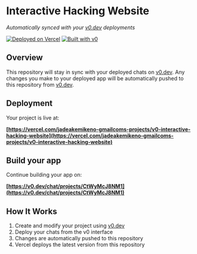 # Interactive Hacking Website

*Automatically synced with your [v0.dev](https://v0.dev) deployments*

[![Deployed on Vercel](https://img.shields.io/badge/Deployed%20on-Vercel-black?style=for-the-badge&logo=vercel)](https://vercel.com/jadeakemikeno-gmailcoms-projects/v0-interactive-hacking-website)
[![Built with v0](https://img.shields.io/badge/Built%20with-v0.dev-black?style=for-the-badge)](https://v0.dev/chat/projects/CtWyMcJ8NM1)

## Overview

This repository will stay in sync with your deployed chats on [v0.dev](https://v0.dev).
Any changes you make to your deployed app will be automatically pushed to this repository from [v0.dev](https://v0.dev).

## Deployment

Your project is live at:

**[https://vercel.com/jadeakemikeno-gmailcoms-projects/v0-interactive-hacking-website](https://vercel.com/jadeakemikeno-gmailcoms-projects/v0-interactive-hacking-website)**

## Build your app

Continue building your app on:

**[https://v0.dev/chat/projects/CtWyMcJ8NM1](https://v0.dev/chat/projects/CtWyMcJ8NM1)**

## How It Works

1. Create and modify your project using [v0.dev](https://v0.dev)
2. Deploy your chats from the v0 interface
3. Changes are automatically pushed to this repository
4. Vercel deploys the latest version from this repository